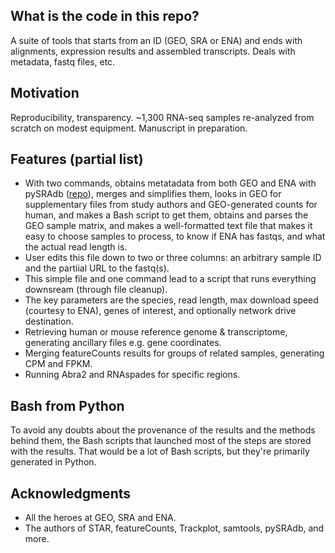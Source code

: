 ## What is the code in this repo?

A suite of tools that starts from an ID (GEO, SRA or ENA) and ends with alignments, expression results and assembled transcripts. Deals with metadata, fastq files, etc.

## Motivation

Reproducibility, transparency. ~1,300 RNA-seq samples re-analyzed from scratch on modest equipment. Manuscript in preparation.

## Features (partial list)

- With two commands, obtains metatadata from both GEO and ENA with pySRAdb ([repo](https://github.com/saketkc/pysradb)), merges and simplifies them, looks in GEO for supplementary files from study authors and GEO-generated counts for human, and makes a Bash script to get them, obtains and parses the GEO sample matrix, and makes a well-formatted text file that makes it easy to choose samples to process, to know if ENA has fastqs, and what the actual read length is.
- User edits this file down to two or three columns: an arbitrary sample ID  and the partiial URL to the fastq(s).
- This simple file and one command lead to a script that runs everything downsream (through file cleanup).
- The key parameters are the species, read length, max download speed (courtesy to ENA), genes of interest, and optionally network drive destination.
- Retrieving human or mouse reference genome & transcriptome, generating ancillary files e.g. gene coordinates.
- Merging featureCounts results for  groups of related samples, generating CPM and FPKM.
- Running Abra2 and RNAspades for specific regions.

## Bash from Python

To avoid any doubts about the provenance of the results and the methods behind them, the Bash scripts that launched most of the steps are stored with the results. That would be a lot of Bash scripts, but they're primarily generated in Python.

## Acknowledgments

- All the heroes at GEO, SRA and ENA.
- The authors of STAR, featureCounts, Trackplot, samtools, pySRAdb, and more.